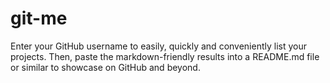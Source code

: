 # git-me
Enter your GitHub username to easily, quickly and conveniently list your projects. Then, paste the markdown-friendly results into a README.md file or similar to showcase on GitHub and beyond.
